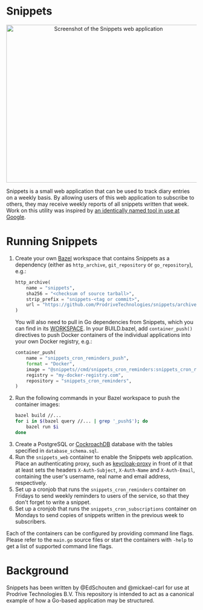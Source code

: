 # Snippets

<p align="center">
  <img src="https://github.com/ProdriveTechnologies/snippets/raw/master/screenshot.png" alt="Screenshot of the Snippets web application" width="525" height="416"/>
</p>

Snippets is a small web application that can be used to track diary
entries on a weekly basis. By allowing users of this web application to
subscribe to others, they may receive weekly reports of all snippets
written that week. Work on this utility was inspired by
[an identically named tool in use at Google](https://www.inc.com/jessica-stillman/a-simple-productivity-tip-from-googles-early-days.html).

# Running Snippets

1. Create your own [Bazel](https://bazel.build/) workspace that contains
   Snippets as a dependency (either as `http_archive`, `git_repository`
   or `go_repository`), e.g.:
   ```python
   http_archive(
       name = "snippets",
       sha256 = "<checksum of source tarball>",
       strip_prefix = "snippets-<tag or commit>",
       url = "https://github.com/ProdriveTechnologies/snippets/archive/<tag or commit>.tar.gz",
   )
   ```
   You will also need to pull in Go dependencies from Snippets, which you
   can find in its [WORKSPACE](https://github.com/ProdriveTechnologies/snippets/blob/master/WORKSPACE).
   In your BUILD.bazel, add `container_push()` directives to push Docker
   containers of the individual applications into your own Docker registry,
   e.g.:
   ```python
   container_push(
       name = "snippets_cron_reminders_push",
       format = "Docker",
       image = "@snippets//cmd/snippets_cron_reminders:snippets_cron_reminders_container",
       registry = "my-docker-registry.com",
       repository = "snippets_cron_reminders",
   )
   ```
1. Run the following commands in your Bazel workspace to push the
   container images:
   ```sh
   bazel build //...
   for i in $(bazel query //... | grep '_push$'); do
       bazel run $i
   done
   ```
1. Create a PostgreSQL or [CockroachDB](https://www.cockroachlabs.com/)
   database with the tables specified in `database_schema.sql`.
1. Run the `snippets_web` container to enable the Snippets web application.
   Place an authenticating proxy, such as
   [keycloak-proxy](https://github.com/gambol99/keycloak-proxy) in front of it
   that at least sets the headers `X-Auth-Subject`, `X-Auth-Name` and
   `X-Auth-Email`, containing the user's username, real name and email
   address, respectively.
1. Set up a cronjob that runs the `snippets_cron_reminders` container on
   Fridays to send weekly reminders to users of the service, so that
   they don't forget to write a snippet.
1. Set up a cronjob that runs the `snippets_cron_subscriptions`
   container on Mondays to send copies of snippets written in the
   previous week to subscribers.

Each of the containers can be configured by providing command line
flags. Please refer to the `main.go` source files or start the
containers with `-help` to get a list of supported command line flags.

# Background

Snippets has been written by @EdSchouten and @mickael-carl for use at
Prodrive Technologies B.V. This repository is intended to act as a
canonical example of how a Go-based application may be structured.
